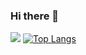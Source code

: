### Hi there 👋

<!--
**SweetEriri/SweetEriri** is a ✨ _special_ ✨ repository because its `README.md` (this file) appears on your GitHub profile.

Here are some ideas to get you started:

- 🔭 I’m currently working on ...
- 🌱 I’m currently learning ...
- 👯 I’m looking to collaborate on ...
- 🤔 I’m looking for help with ...
- 💬 Ask me about ...
- 📫 How to reach me: ...
- 😄 Pronouns: ...
- ⚡ Fun fact: ...
-->
![](https://github-readme-stats.vercel.app/api?username=SweetEriri&theme=dark)
[![Top Langs](https://github-readme-stats.vercel.app/api/top-langs/?username=SweetEriri&layout=compact&theme=dark)](https://github.com/anuraghazra/github-readme-stats)
